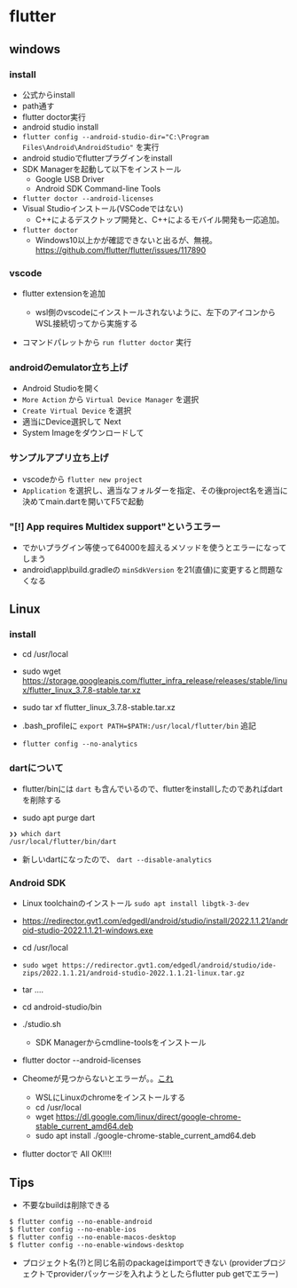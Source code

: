 # flutter

## windows

### install

- 公式からinstall
- path通す
- flutter doctor実行
- android studio install
- `flutter config --android-studio-dir="C:\Program Files\Android\AndroidStudio"` を実行
- android studioでflutterプラグインをinstall
- SDK Managerを起動して以下をインストール
  - Google USB Driver
  - Android SDK Command-line Tools
- `flutter doctor --android-licenses`
- Visual Studioインストール(VSCodeではない)
  - C++によるデスクトップ開発と、C++によるモバイル開発も一応追加。
- `flutter doctor`
  - Windows10以上かが確認できないと出るが、無視。
    https://github.com/flutter/flutter/issues/117890

### vscode

- flutter extensionを追加
  - wsl側のvscodeにインストールされないように、左下のアイコンからWSL接続切ってから実施する

- コマンドパレットから `run flutter doctor` 実行

### androidのemulator立ち上げ

- Android Studioを開く
- `More Action` から `Virtual Device Manager` を選択
- `Create Virtual Device` を選択
- 適当にDevice選択して Next
- System Imageをダウンロードして

### サンプルアプリ立ち上げ

- vscodeから `flutter new project`
- `Application` を選択し、適当なフォルダーを指定、その後project名を適当に決めてmain.dartを開いてF5で起動

### "[!] App requires Multidex support"というエラー

- でかいプラグイン等使って64000を超えるメソッドを使うとエラーになってしまう
- android\app\build.gradleの `minSdkVersion` を21(直値)に変更すると問題なくなる

## Linux

### install

- cd /usr/local
- sudo wget https://storage.googleapis.com/flutter_infra_release/releases/stable/linux/flutter_linux_3.7.8-stable.tar.xz
- sudo tar xf flutter_linux_3.7.8-stable.tar.xz 

- .bash_profileに `export PATH=$PATH:/usr/local/flutter/bin` 追記
- `flutter config --no-analytics`

### dartについて

- flutter/binには `dart` も含んでいるので、flutterをinstallしたのであればdartを削除する

- sudo apt purge dart 
```
❯❯ which dart
/usr/local/flutter/bin/dart
```

- 新しいdartになったので、 `dart --disable-analytics`


### Android SDK

- Linux toolchainのインストール `sudo apt install libgtk-3-dev`
- https://redirector.gvt1.com/edgedl/android/studio/install/2022.1.1.21/android-studio-2022.1.1.21-windows.exe
- cd /usr/local
- `sudo wget https://redirector.gvt1.com/edgedl/android/studio/ide-zips/2022.1.1.21/android-studio-2022.1.1.21-linux.tar.gz`
- tar ....
- cd android-studio/bin
- ./studio.sh
  - SDK Managerからcmdline-toolsをインストール
- flutter doctor --android-licenses

- Cheomeが見つからないとエラーが。。[これ](https://github.com/flutter/flutter/issues/65932)
  - WSLにLinuxのchromeをインストールする
  - cd /usr/local
  - wget https://dl.google.com/linux/direct/google-chrome-stable_current_amd64.deb
  - sudo apt install ./google-chrome-stable_current_amd64.deb

- flutter doctorで All OK!!!!

## Tips

- 不要なbuildは削除できる
```
$ flutter config --no-enable-android
$ flutter config --no-enable-ios
$ flutter config --no-enable-macos-desktop
$ flutter config --no-enable-windows-desktop
```

- プロジェクト名(?)と同じ名前のpackageはimportできない
  (providerプロジェクトでproviderパッケージを入れようとしたらflutter pub getでエラー)

